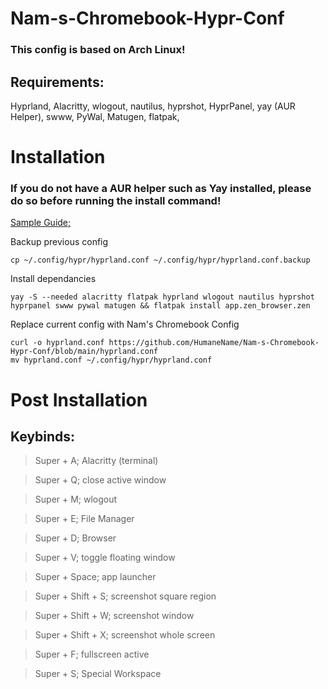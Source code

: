 # Nam-s-Chromebook-Hypr-Conf
### This config is based on Arch Linux!

## Requirements:
  Hyprland,
  Alacritty,
  wlogout,
  nautilus,
  hyprshot,
  HyprPanel,
  yay (AUR Helper),
  swww,
  PyWal,
  Matugen,
  flatpak,

  # Installation

### If you do not have a AUR helper such as Yay installed, please do so before running the install command!
[Sample Guide;](https://itsfoss.com/install-yay-arch-linux/)

Backup previous config
```
cp ~/.config/hypr/hyprland.conf ~/.config/hypr/hyprland.conf.backup
```

Install dependancies
```
yay -S --needed alacritty flatpak hyprland wlogout nautilus hyprshot hyprpanel swww pywal matugen && flatpak install app.zen_browser.zen
```

Replace current config with Nam's Chromebook Config
```
curl -o hyprland.conf https://github.com/HumaneName/Nam-s-Chromebook-Hypr-Conf/blob/main/hyprland.conf
mv hyprland.conf ~/.config/hypr/hyprland.conf
```

# Post Installation

## Keybinds:
> Super + A; Alacritty (terminal)

> Super + Q; close active window

> Super + M; wlogout

> Super + E; File Manager

> Super + D; Browser

> Super + V; toggle floating window

> Super + Space; app launcher

> Super + Shift + S; screenshot square region

> Super + Shift + W; screenshot window

> Super + Shift + X; screenshot whole screen

> Super + F; fullscreen active

> Super + S; Special Workspace
